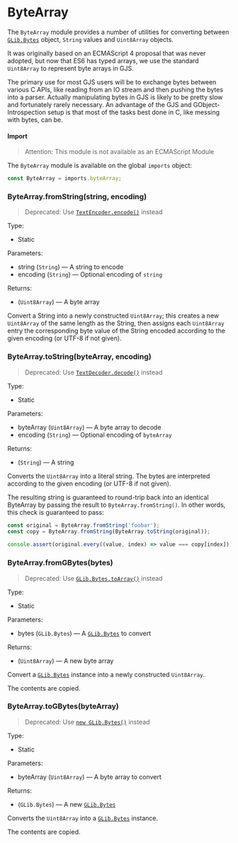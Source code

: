 # ByteArray

The `ByteArray` module provides a number of utilities for converting between
[`GLib.Bytes`][gbytes] object, `String` values and `Uint8Array` objects.

It was originally based on an ECMAScript 4 proposal that was never adopted, but
now that ES6 has typed arrays, we use the standard `Uint8Array` to represent
byte arrays in GJS.

The primary use for most GJS users will be to exchange bytes between various C
APIs, like reading from an IO stream and then pushing the bytes into a parser.
Actually manipulating bytes in GJS is likely to be pretty slow and fortunately
rarely necessary. An advantage of the GJS and GObject-Introspection setup is
that most of the tasks best done in C, like messing with bytes, can be.

[gbytes]: https://gjs-docs.gnome.org/glib20/glib.bytes

#### Import

> Attention: This module is not available as an ECMAScript Module

The `ByteArray` module is available on the global `imports` object:

```js
const ByteArray = imports.byteArray;
```

### ByteArray.fromString(string, encoding)

> Deprecated: Use [`TextEncoder.encode()`][textencoder-encode] instead

Type:
* Static

Parameters:
* string (`String`) — A string to encode
* encoding (`String`) — Optional encoding of `string`

Returns:
* (`Uint8Array`) — A byte array

Convert a String into a newly constructed `Uint8Array`; this creates a
new `Uint8Array` of the same length as the String, then assigns each
`Uint8Array` entry the corresponding byte value of the String encoded
according to the given encoding (or UTF-8 if not given).

[textencoder-encode]: https://gjs-docs.gnome.org/gjs/encoding.md#textencoder-encode

### ByteArray.toString(byteArray, encoding)

> Deprecated: Use [`TextDecoder.decode()`][textdecoder-decode] instead

Type:
* Static

Parameters:
* byteArray (`Uint8Array`) — A byte array to decode
* encoding (`String`) — Optional encoding of `byteArray`

Returns:
* (`String`) — A string

Converts the `Uint8Array` into a literal string. The bytes are
interpreted according to the given encoding (or UTF-8 if not given).

The resulting string is guaranteed to round-trip back into an identical
ByteArray by passing the result to `ByteArray.fromString()`. In other words,
this check is guaranteed to pass:

```js
const original = ByteArray.fromString('foobar');
const copy = ByteArray.fromString(ByteArray.toString(original));

console.assert(original.every((value, index) => value === copy[index]));
```

[textdecoder-decode]: https://gjs-docs.gnome.org/gjs/encoding.md#textdecoder-decode

### ByteArray.fromGBytes(bytes)

> Deprecated: Use [`GLib.Bytes.toArray()`][gbytes-toarray] instead

Type:
* Static

Parameters:
* bytes (`GLib.Bytes`) — A [`GLib.Bytes`][gbytes] to convert

Returns:
* (`Uint8Array`) — A new byte array

Convert a [`GLib.Bytes`][gbytes] instance into a newly constructed `Uint8Array`.

The contents are copied.

[gbytes]: https://gjs-docs.gnome.org/glib20/glib.bytes
[gbytes-toarray]: https://gjs-docs.gnome.org/gjs/overrides.md#glib-bytes-toarray

### ByteArray.toGBytes(byteArray)

> Deprecated: Use [`new GLib.Bytes()`][gbytes] instead

Type:
* Static

Parameters:
* byteArray (`Uint8Array`) — A byte array to convert

Returns:
* (`GLib.Bytes`) — A new [`GLib.Bytes`][gbytes]

Converts the `Uint8Array` into a [`GLib.Bytes`][gbytes] instance.

The contents are copied.

[gbytes]: https://gjs-docs.gnome.org/glib20/glib.bytes

